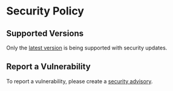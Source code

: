<!--
SPDX-FileCopyrightText: 2025 Vasco Guita <vasco@guita.org>

SPDX-License-Identifier: CC-BY-SA-4.0
-->

# Security Policy

## Supported Versions

Only the [latest version](https://github.com/vascoguita/cv/releases/latest) is
being supported with security updates.

## Report a Vulnerability

To report a vulnerability, please create a
[security advisory](https://github.com/vascoguita/cv/security/advisories).
